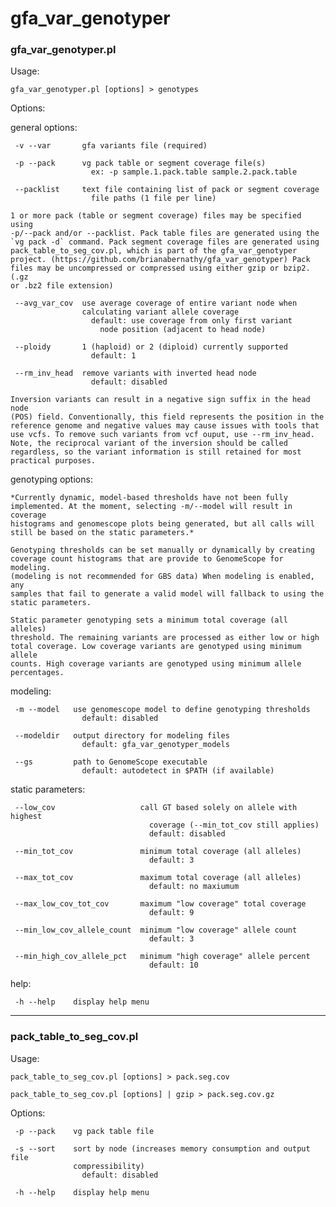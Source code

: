 # gfa_var_genotyper

### gfa_var_genotyper.pl

Usage:

    gfa_var_genotyper.pl [options] > genotypes

Options:

  general options:

     -v --var       gfa variants file (required)

     -p --pack      vg pack table or segment coverage file(s)
                      ex: -p sample.1.pack.table sample.2.pack.table

     --packlist     text file containing list of pack or segment coverage
                      file paths (1 file per line)

    1 or more pack (table or segment coverage) files may be specified using
    -p/--pack and/or --packlist. Pack table files are generated using the
    `vg pack -d` command. Pack segment coverage files are generated using
    pack_table_to_seg_cov.pl, which is part of the gfa_var_genotyper
    project. (https://github.com/brianabernathy/gfa_var_genotyper) Pack
    files may be uncompressed or compressed using either gzip or bzip2. (.gz
    or .bz2 file extension)

     --avg_var_cov  use average coverage of entire variant node when
                    calculating variant allele coverage
                      default: use coverage from only first variant
                        node position (adjacent to head node)

     --ploidy       1 (haploid) or 2 (diploid) currently supported
                      default: 1

     --rm_inv_head  remove variants with inverted head node
                      default: disabled

    Inversion variants can result in a negative sign suffix in the head node
    (POS) field. Conventionally, this field represents the position in the
    reference genome and negative values may cause issues with tools that
    use vcfs. To remove such variants from vcf ouput, use --rm_inv_head.
    Note, the reciprocal variant of the inversion should be called
    regardless, so the variant information is still retained for most
    practical purposes.

  genotyping options:

    *Currently dynamic, model-based thresholds have not been fully
    implemented. At the moment, selecting -m/--model will result in coverage
    histograms and genomescope plots being generated, but all calls will
    still be based on the static parameters.*

    Genotyping thresholds can be set manually or dynamically by creating
    coverage count histograms that are provide to GenomeScope for modeling.
    (modeling is not recommended for GBS data) When modeling is enabled, any
    samples that fail to generate a valid model will fallback to using the
    static parameters.

    Static parameter genotyping sets a minimum total coverage (all alleles)
    threshold. The remaining variants are processed as either low or high
    total coverage. Low coverage variants are genotyped using minimum allele
    counts. High coverage variants are genotyped using minimum allele
    percentages.

   modeling:

     -m --model   use genomescope model to define genotyping thresholds
                    default: disabled

     --modeldir   output directory for modeling files
                    default: gfa_var_genotyper_models

     --gs         path to GenomeScope executable
                    default: autodetect in $PATH (if available)

   static parameters:

     --low_cov                   call GT based solely on allele with highest
                                   coverage (--min_tot_cov still applies)
                                   default: disabled

     --min_tot_cov               minimum total coverage (all alleles)
                                   default: 3

     --max_tot_cov               maximum total coverage (all alleles)
                                   default: no maxiumum

     --max_low_cov_tot_cov       maximum "low coverage" total coverage
                                   default: 9

     --min_low_cov_allele_count  minimum "low coverage" allele count
                                   default: 3

     --min_high_cov_allele_pct   minimum "high coverage" allele percent
                                   default: 10

  help:

     -h --help    display help menu

---

### pack_table_to_seg_cov.pl

Usage:

    pack_table_to_seg_cov.pl [options] > pack.seg.cov

    pack_table_to_seg_cov.pl [options] | gzip > pack.seg.cov.gz

Options:

     -p --pack    vg pack table file

     -s --sort    sort by node (increases memory consumption and output file
                  compressibility)
                    default: disabled

     -h --help    display help menu
